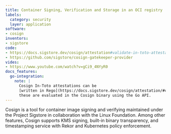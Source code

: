 ```yaml
---
title: Container Signing, Verification and Storage in an OCI registry
labels:
  category: security
  layer: application
software:
- cosign
inventors:
- sigstore
code:
- https://docs.sigstore.dev/cosign/attestation#validate-in-toto-attestations
- https://github.com/sigstore/cosign-gatekeeper-provider
vides:
- https://www.youtube.com/watch?v=gCi9_4NYyR0
docs_features:
  go-integration:
    note: |
      Cosign In-Toto attestations can be
      [written in Rego](https://docs.sigstore.dev/cosign/attestation/#cosign-custom-predicate-type-and-rego-policy),
      these are evaluated in the Cosign binary using the Go API.
---
```

Cosign is a tool for container image signing and verifying maintained under the Project Sigstore
in collaboration with the Linux Foundation. Among other features, Cosign supports KMS signing,
built-in binary transparency, and timestamping service with Rekor and Kubernetes policy enforcement.

